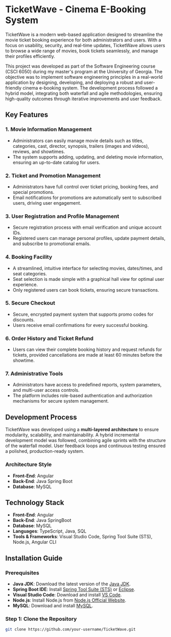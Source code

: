 # TicketWave - Cinema E-Booking System

TicketWave is a modern web-based application designed to streamline the movie ticket booking experience for both administrators and users. With a focus on usability, security, and real-time updates, TicketWave allows users to browse a wide range of movies, book tickets seamlessly, and manage their profiles efficiently.

This project was developed as part of the Software Engineering course (CSCI 6050) during my master's program at the University of Georgia. The objective was to implement software engineering principles in a real-world application by designing, developing, and deploying a robust and user-friendly cinema e-booking system. The development process followed a hybrid model, integrating both waterfall and agile methodologies, ensuring high-quality outcomes through iterative improvements and user feedback.

## Key Features

### 1. **Movie Information Management**
- Administrators can easily manage movie details such as titles, categories, cast, director, synopsis, trailers (images and videos), reviews, and showtimes.
- The system supports adding, updating, and deleting movie information, ensuring an up-to-date catalog for users.

### 2. **Ticket and Promotion Management**
- Administrators have full control over ticket pricing, booking fees, and special promotions.
- Email notifications for promotions are automatically sent to subscribed users, driving user engagement.

### 3. **User Registration and Profile Management**
- Secure registration process with email verification and unique account IDs.
- Registered users can manage personal profiles, update payment details, and subscribe to promotional emails.

### 4. **Booking Facility**
- A streamlined, intuitive interface for selecting movies, dates/times, and seat categories.
- Seat selection is made simple with a graphical hall view for optimal user experience.
- Only registered users can book tickets, ensuring secure transactions.

### 5. **Secure Checkout**
- Secure, encrypted payment system that supports promo codes for discounts.
- Users receive email confirmations for every successful booking.

### 6. **Order History and Ticket Refund**
- Users can view their complete booking history and request refunds for tickets, provided cancellations are made at least 60 minutes before the showtime.

### 7. **Administrative Tools**
- Administrators have access to predefined reports, system parameters, and multi-user access controls.
- The platform includes role-based authentication and authorization mechanisms for secure system management.

## Development Process
TicketWave was developed using a **multi-layered architecture** to ensure modularity, scalability, and maintainability. A hybrid incremental development model was followed, combining agile sprints with the structure of the waterfall model. User feedback loops and continuous testing ensured a polished, production-ready system.

### Architecture Style
- **Front-End**: Angular
- **Back-End**: Java Spring Boot
- **Database**: MySQL

## Technology Stack
- **Front-End**: Angular
- **Back-End**: Java SpringBoot
- **Database**: MySQL
- **Languages**: TypeScript, Java, SQL
- **Tools & Frameworks**: Visual Studio Code, Spring Tool Suite (STS), Node.js, Angular CLI

## Installation Guide

### Prerequisites
- **Java JDK**: Download the latest version of the [Java JDK](https://www.oracle.com/java/technologies/javase-jdk11-downloads.html).
- **Spring Boot IDE**: Install [Spring Tool Suite (STS)](https://spring.io/tools) or [Eclipse](https://www.eclipse.org/).
- **Visual Studio Code**: Download and install [VS Code](https://code.visualstudio.com/).
- **Node.js**: Install Node.js from [Node.js Official Website](https://nodejs.org/).
- **MySQL**: Download and install [MySQL](https://dev.mysql.com/downloads/installer/).

### Step 1: Clone the Repository
```bash
git clone https://github.com/your-username/TicketWave.git
